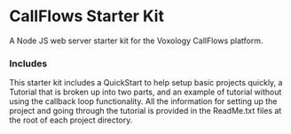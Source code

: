 CallFlows Starter Kit
=====================
A Node JS web server starter kit for the Voxology CallFlows platform.

### Includes
This starter kit includes a QuickStart to help setup basic projects quickly, a Tutorial that is broken up into two parts, and an example of tutorial without using the callback loop functionality. All the information for setting up the project and going through the tutorial is provided in the ReadMe.txt files at the root of each project directory.